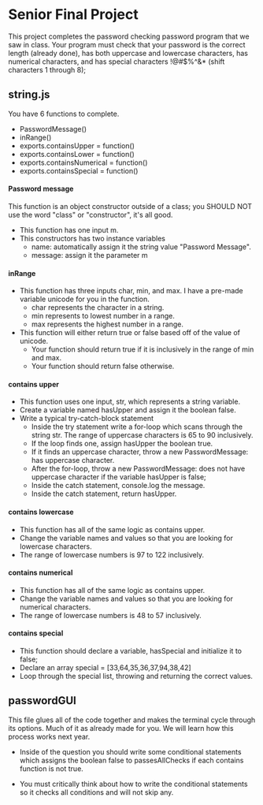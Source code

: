 # Senior Final Project

This project completes the password checking password program that we saw in class.  Your program must check that your password is the correct length (already done), has both uppercase and lowercase characters, has numerical characters, and has special characters !@#$%^&* (shift characters 1 through 8);


## string.js

You have 6 functions to complete.
-  PasswordMessage()
-  inRange()
-  exports.containsUpper = function()
-  exports.containsLower = function()
-  exports.containsNumerical = function()
-  exports.containsSpecial = function()

#### Password message
This function is an object constructor outside of a class; you SHOULD NOT use the word "class" or "constructor", it's all good.
-  This function has one input m.
-  This constructors has two instance variables
    -  name: automatically assign it the string value "Password Message".
    -  message: assign it the parameter m


#### inRange
-  This function has three inputs char, min, and max.  I have a pre-made variable unicode for you in the function.
    -  char represents the character in a string.
    -  min represents to lowest number in a range.
    -  max represents the highest number in a range.
-  This function will either return true or false based off of the value of unicode.
    -  Your function should return true if it is inclusively in the range of min and max.
    -  Your function should return false otherwise.

#### contains upper
-  This function uses one input, str, which represents a string variable.
-  Create a variable named hasUpper and assign it the boolean false.
-  Write a typical try-catch-block statement
    -  Inside the try statement write a for-loop which scans through the string str.  The range of uppercase characters is 65 to 90 inclusively.
    -  If the loop finds one, assign hasUpper the boolean true.
    -  If it finds an uppercase character, throw a new PasswordMessage: has uppercase character.
    -  After the for-loop, throw a new PasswordMessage: does not have uppercase character if the variable hasUpper is false;
    -  Inside the catch statement, console.log the message.
    -  Inside the catch statement, return hasUpper.

#### contains lowercase
-  This function has all of the same logic as contains upper.
-  Change the variable names and values so that you are looking for lowercase characters.
-  The range of lowercase numbers is 97 to 122 inclusively.

#### contains numerical
-  This function has all of the same logic as contains upper.
-  Change the variable names and values so that you are looking for numerical characters.
-  The range of lowercase numbers is 48 to 57 inclusively.

#### contains special
-  This function should declare a variable, hasSpecial and initialize it to false;
-  Declare an array special = [33,64,35,36,37,94,38,42]
-  Loop through the special list, throwing and returning the correct values.

## passwordGUI
This file glues all of the code together and makes the terminal cycle through its options.  Much of it as already made for you.  We will learn how this process works next year.

-  Inside of the question you should write some conditional statements which assigns the boolean false to passesAllChecks if each contains function is not true.

-  You must critically think about how to write the conditional statements so it checks all conditions and will not skip any.
